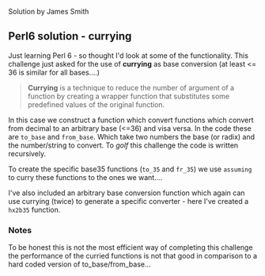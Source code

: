Solution by James Smith

## Perl6 solution - currying

Just learning Perl 6 - so thought I'd look at some of the functionality.
This challenge just asked for the use of **currying** as base conversion (at least <= 36 is similar for all bases....)

> **Currying** is a technique to reduce the number of argument of a function by creating a wrapper function that substitutes some predefined values of the original function.

In this case we construct a function which convert functions which convert from decimal to an arbitrary base (<=36) and visa versa. In the code these are `to_base` and `from_base`. Which take two numbers the base (or radix) and the number/string to convert. To *golf* this challenge the code is written recursively.

To create the specific base35 functions (`to_35` and `fr_35`) we use `assuming` to curry these functions to the ones we want....

I've also included an arbitrary base conversion function which again can use currying (twice) to generate a specific converter - here I've created a `hx2b35` function.

### Notes

To be honest this is not the most efficient way of completing this challenge the performance of the curried functions is not that good in comparison to a hard coded version of to_base/from_base...


